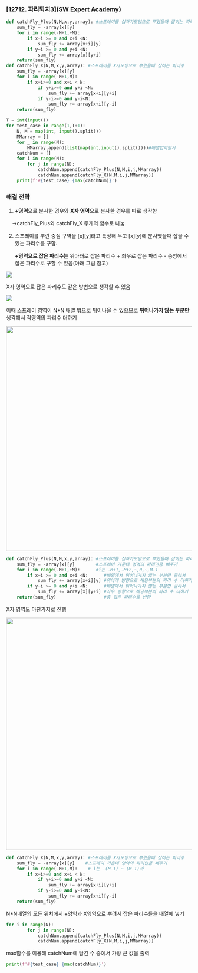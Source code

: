 ### [12712. 파리퇴치3]([SW Expert Academy](https://swexpertacademy.com/main/talk/solvingClub/problemView.do?solveclubId=AYyJy6Q6DHADFASu&contestProbId=AXuARWAqDkQDFARa&probBoxId=AYykQLN6u1gDFASu&type=USER&problemBoxTitle=%EC%95%8C%EA%B3%A0%EB%A6%AC%EC%A6%98+Track+%28%EB%82%9C%EC%9D%B4%EB%8F%84+%EC%A4%91%29&problemBoxCnt=5))

```python
def catchFly_Plus(N,M,x,y,array): #스프레이를 십자가모양으로 뿌렸을때 잡히는 파리수 구하는 함
    sum_fly = -array[x][y]         
    for i in range(-M+1,+M):      
        if x+i >= 0 and x+i <N:   
            sum_fly += array[x+i][y] 
        if y+i >= 0 and y+i <N:      
            sum_fly += array[x][y+i]
    return(sum_fly)                
def catchFly_X(N,M,x,y,array): #스프레이를 X자모양으로 뿌렸을때 잡히는 파리수
    sum_fly = -array[x][y]
    for i in range(-M+1,M):
        if x+i>=0 and x+i < N:
            if y+i>=0 and y+i <N:
                sum_fly += array[x+i][y+i]
            if y-i>=0 and y-i<N:
                sum_fly += array[x+i][y-i]
    return(sum_fly)

T = int(input())
for test_case in range(1,T+1):
    N, M = map(int, input().split())  
    MMarray = []
    for _ in range(N):
        MMarray.append(list(map(int,input().split())))#배열입력받기
    catchNum = []
    for i in range(N):
        for j in range(N):
            catchNum.append(catchFly_Plus(N,M,i,j,MMarray))
            catchNum.append(catchFly_X(N,M,i,j,MMarray))
    print(f'#{test_case} {max(catchNum)}')
```

### 해결 전략

1. **+영역**으로 분사한 경우와 **X자 영역**으로 분사한 경우를 따로 생각함

    ->catchFly_Plus와 catchFly_X 두개의 함수로 나눔

2. 스프레이를 뿌린 중심 구역을 [x][y]라고 특정해 두고 [x][y]에 분사했을때 잡을 수있는 파리수를 구함.
   
   **+영역으로 잡은 파리수는**  위아래로 잡은 파리수 + 좌우로 잡은 파리수 - 중앙에서 잡은 파리수로 구할 수 있음(아래 그림 참고)

![](C:\Users\mrson\AppData\Roaming\marktext\images\2024-01-12-21-39-21-image.png)

X자 영역으로 잡은 파리수도 같은 방법으로 생각할 수 있음

![](C:\Users\mrson\AppData\Roaming\marktext\images\2024-01-12-21-39-47-image.png)

이때 스프레이 영역이 N*N 배열 밖으로 튀어나올 수 있으므로 **튀어나가지 않는 부분만** 생각해서 각영역의 파리수 더하기

<img title="" src="file:///C:/Users/mrson/AppData/Roaming/marktext/images/2024-01-12-22-19-28-image.png" alt="" width="610">

```python
def catchFly_Plus(N,M,x,y,array): #스프레이를 십자가모양으로 뿌렸을때 잡히는 파리수 구하는 함
    sum_fly = -array[x][y]        #스프레이 가운데 영역의 파리만큼 빼주기 
    for i in range(-M+1,+M):      #i는 -M+1,-M+2,~,0,~,M-1
        if x+i >= 0 and x+i <N:      #배열에서 튀어나가지 않는 부분만 골라서 
            sum_fly += array[x+i][y] #위아래 방향으로 해당부분의 파리 수 더하기
        if y+i >= 0 and y+i <N:      #배열에서 튀어나가지 않는 부분만 골라서
            sum_fly += array[x][y+i] #좌우 방향으로 해당부분의 파리 수 더하기
    return(sum_fly)                  #총 잡은 파리수를 반환 
```

X자 영역도 마찬가지로 진행

<img src="file:///C:/Users/mrson/AppData/Roaming/marktext/images/2024-01-12-22-18-03-image.png" title="" alt="" width="630">

```python
def catchFly_X(N,M,x,y,array): #스프레이를 X자모양으로 뿌렸을때 잡히는 파리수
    sum_fly = -array[x][y]    #스프레이 가운데 영역의 파리만큼 빼주기
    for i in range(-M+1,M):    # i는 -(M-1) ~ (M-1)까
        if x+i>=0 and x+i < N:
            if y+i>=0 and y+i <N:
                sum_fly += array[x+i][y+i]
            if y-i>=0 and y-i<N:
                sum_fly += array[x+i][y-i]
    return(sum_fly)
```

N*N배열의 모든 위치에서 +영역과 X영역으로 뿌려서 잡은 파리수들을 배열에 넣기

```python
for i in range(N):
        for j in range(N):
            catchNum.append(catchFly_Plus(N,M,i,j,MMarray))
            catchNum.append(catchFly_X(N,M,i,j,MMarray))
```

 max함수를 이용해 catchNum에 담긴 수 중에서 가장 큰 값을 출력

```python
print(f'#{test_case} {max(catchNum)}')
```
